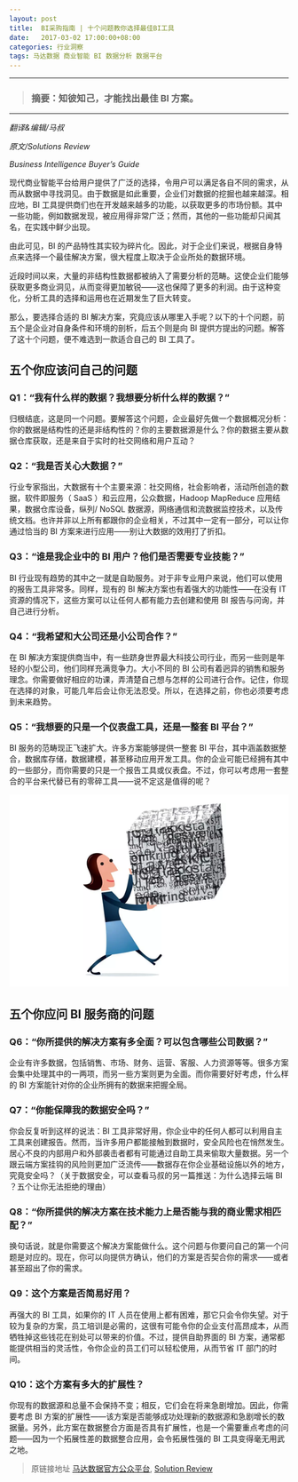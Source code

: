 ```yaml
---
layout: post
title:  BI采购指南 | 十个问题教你选择最佳BI工具
date:   2017-03-02 17:00:00+08:00
categories: 行业洞察
tags: 马达数据 商业智能 BI 数据分析 数据平台
---
```


---------
> ### 摘要：知彼知己，才能找出最佳 BI 方案。
--------

*翻译&编辑/马叔*

*原文/Solutions Review*

*Business Intelligence Buyer’s Guide*


现代商业智能平台给用户提供了广泛的选择，令用户可以满足各自不同的需求，从而从数据中寻找洞见。由于数据是如此重要，企业们对数据的挖掘也越来越深。相应地，BI 工具提供商们也在开发越来越多的功能，以获取更多的市场份额。其中一些功能，例如数据发现，被应用得非常广泛；然而，其他的一些功能却只闻其名，在实践中鲜少出现。


由此可见，BI 的产品特性其实较为碎片化。因此，对于企业们来说，根据自身特点来选择一个最佳解决方案，很大程度上取决于企业所处的数据环境。


近段时间以来，大量的非结构性数据都被纳入了需要分析的范畴。这使企业们能够获取更多商业洞见，从而变得更加敏锐——这也保障了更多的利润。由于这种变化，分析工具的选择和运用也在近期发生了巨大转变。


那么，要选择合适的 BI 解决方案，究竟应该从哪里入手呢？以下的十个问题，前五个是企业对自身条件和环境的剖析，后五个则是向 BI 提供方提出的问题。解答了这十个问题，便不难选到一款适合自己的 BI 工具了。



## 五个你应该问自己的问题


### Q1：“我有什么样的数据？我想要分析什么样的数据？”


归根结底，这是同一个问题。要解答这个问题，企业最好先做一个数据概况分析：你的数据是结构性的还是非结构性的？你的主要数据源是什么？你的数据主要从数据仓库获取，还是来自于实时的社交网络和用户互动？


### Q2：“我是否关心大数据？”

行业专家指出，大数据有十个主要来源：社交网络，社会影响者，活动所创造的数据，软件即服务（ SaaS ）和云应用，公众数据，Hadoop MapReduce 应用结果，数据仓库设备，纵列/ NoSQL 数据源，网络通信和流数据监控技术，以及传统文档。也许并非以上所有都跟你的企业相关，不过其中一定有一部分，可以让你通过恰当的 BI 方案来进行应用——别让大数据的效用打了折扣。


### Q3：“谁是我企业中的 BI 用户？他们是否需要专业技能？”


BI 行业现有趋势的其中之一就是自助服务。对于非专业用户来说，他们可以使用的报告工具非常多。同样，现有的 BI 解决方案也有着强大的功能性——在没有 IT 资源的情况下，这些方案可以让任何人都有能力去创建和使用 BI 报告与问询，并自己进行分析。


### Q4：“我希望和大公司还是小公司合作？”


在 BI 解决方案提供商当中，有一些跻身世界最大科技公司行业，而另一些则是年轻的小型公司，他们同样充满竞争力。大小不同的 BI 公司有着迥异的销售和服务理念。你需要做好相应的功课，弄清楚自己想与怎样的公司进行合作。记住，你现在选择的对象，可能几年后会让你无法忍受。所以，在选择之前，你也必须要考虑到未来趋势。


### Q5：“我想要的只是一个仪表盘工具，还是一整套 BI 平台？”


BI 服务的范畴现正飞速扩大。许多方案能够提供一整套 BI 平台，其中涵盖数据整合，数据库存储，数据建模，甚至移动应用开发工具。你的企业可能已经拥有其中的一些部分，而你需要的只是一个报告工具或仪表盘。不过，你可以考虑用一套整合的平台来代替已有的零碎工具——说不定这是值得的呢？



![alt text](/images/2017/3/2/2.png)


## 五个你应问 BI 服务商的问题


### Q6：“你所提供的解决方案有多全面？可以包含哪些公司数据？”


企业有许多数据，包括销售、市场、财务、运营、客服、人力资源等等。很多方案会集中处理其中的一两项，而另一些方案则更为全面。而你需要好好考虑，什么样的 BI 方案能针对你的企业所拥有的数据来把握全局。


### Q7：“你能保障我的数据安全吗？”


你会反复听到这样的说法：BI 工具非常好用，你企业中的任何人都可以利用自主工具来创建报告。然而，当许多用户都能接触到数据时，安全风险也在悄然发生。居心不良的内部用户和外部袭击者都有可能通过自助工具来偷取大量数据。另一个跟云端方案挂钩的风险则更加广泛流传——数据存在你企业基础设施以外的地方，究竟安全吗？（关于数据安全，可以查看马叔的另一篇推送：为什么选择云端 BI ？五个让你无法拒绝的理由）


### Q8：“你所提供的解决方案在技术能力上是否能与我的商业需求相匹配？”


换句话说，就是你需要这个解决方案能做什么。这个问题与你要问自己的第一个问题是对应的。现在，你可以向提供方确认，他们的方案是否契合你的需求——或者甚至超出了你的需求。


### Q9：这个方案是否简易好用？

再强大的 BI 工具，如果你的 IT 人员在使用上都有困难，那它只会令你失望。对于较为复杂的方案，员工培训是必需的，这很有可能令你的企业支付高昂成本，从而牺牲掉这些钱花在别处可以带来的价值。不过，提供自助界面的 BI 方案，通常都能提供相当的灵活性，令你企业的员工们可以轻松使用，从而节省 IT 部门的时间。

### Q10：这个方案有多大的扩展性？

你现有的数据源和总量不会保持不变；相反，它们会在将来急剧增加。因此，你需要考虑 BI 方案的扩展性——该方案是否能够成功处理新的数据源和急剧增长的数据量。另外，此方案在数据整合方面是否具有扩展性，也是一个需要重点考虑的问题——因为一个拓展性差的数据整合应用，会令拓展性强的 BI 工具变得毫无用武之地。


> 原链接地址 [马达数据官方公众平台](https://mp.weixin.qq.com/s?__biz=MzIyOTEwMDA1Mw==&mid=2650453251&idx=1&sn=895280a5b1f2084208f59cda2c77b1c1&key=6dff9cc562b5e5b3a2219dcf5a87beb0ac367912d2d6230250a5f2f1cf9eff08cbd26eeb1b28a2db58ddcfb69ef42bf5fba0bb857a7964954d84c8c748c47f2569a17224ca06953b89765d310f266e2a&ascene=0&uin=MTgyMDI1MzUwMA%3D%3D&devicetype=iMac+MacBook9%2C1+OSX+OSX+10.12.1+build(16B2555)&version=12000510&nettype=WIFI&fontScale=100&pass_ticket=w%2F77nUh%2FHNecxOn1YITjsV73wA33lRyXO1QxvPs6zb5E%2BCwFkT0S%2FicP38YqOWyp),  [Solution Review](https://solutionsreview.com/business-intelligence/get-a-free-business-intelligence-software-buyers-guide/)
